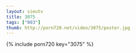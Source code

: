 ```yaml
--- 
layout: sieutv
title: 3075
tags: ["003"]
thumb: http://porn720.net/video/3075/poster.jpg
---
```

{% include porn720 key="3075" %} 
